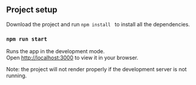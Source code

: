 
## Project setup

Download the project and run `npm install ` to install all the dependencies.

### `npm run start`

Runs the app in the development mode.\
Open [http://localhost:3000](http://localhost:3000) to view it in your browser.

Note: the project will not render properly if the development server is not running.
